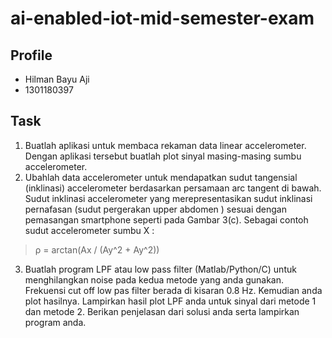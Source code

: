 # ai-enabled-iot-mid-semester-exam

## Profile
- Hilman Bayu Aji
- 1301180397

## Task
1. Buatlah aplikasi untuk membaca rekaman data linear accelerometer. Dengan aplikasi tersebut buatlah plot sinyal masing-masing sumbu accelerometer.
2. Ubahlah data accelerometer untuk mendapatkan sudut tangensial (inklinasi) accelerometer berdasarkan persamaan arc tangent di bawah. Sudut inklinasi accelerometer yang merepresentasikan sudut inklinasi pernafasan (sudut pergerakan upper abdomen ) sesuai dengan pemasangan smartphone seperti pada Gambar 3(c). Sebagai contoh sudut accelerometer sumbu X :

> ρ = arctan(Ax	/ (Ay^2 + Ay^2))

3. Buatlah program LPF atau low pass filter (Matlab/Python/C) untuk menghilangkan noise pada kedua metode yang anda gunakan. Frekuensi cut off low pas filter berada di kisaran 0.8 Hz. Kemudian anda plot hasilnya. Lampirkan hasil plot LPF anda untuk sinyal dari metode 1 dan metode 2. Berikan penjelasan dari solusi anda serta lampirkan program anda.
